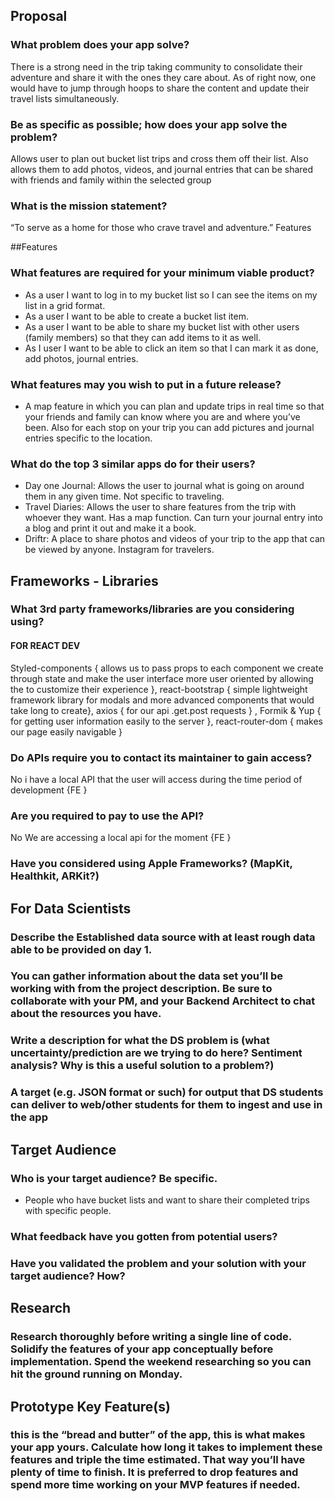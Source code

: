 ## Proposal

### What problem does your app solve?
There is a strong need in the trip taking community to consolidate their adventure and share it with the ones they care about. As of right now, one would have to jump through hoops to share the content and update their travel lists simultaneously.

### Be as specific as possible; how does your app solve the problem?
Allows user to plan out bucket list trips and cross them off their list.  Also allows them to add photos, videos, and journal entries that can be shared with friends and family within the selected group

### What is the mission statement?
“To serve as a home for those who crave travel and adventure.”
Features

##Features

### What features are required for your minimum viable product?

* As a user I want to log in to my bucket list so I can see the items on my list in a grid format. 
* As a user I want to be able to create a bucket list item. 
* As a user I want to be able to share my bucket list with other users (family members) so that they can add items to it as well. 
* As I user I want to be able to click an item so that I can mark it as done, add photos, journal entries. 

### What features may you wish to put in a future release?

* A map feature in which you can plan and update trips in real time so that your friends and family can know where you are and where you’ve been.  Also for each stop on your trip you can add pictures and journal entries specific to the location.

### What do the top 3 similar apps do for their users?

* Day one Journal: Allows the user to journal what is going on around them in any given time. Not specific to traveling.
* Travel Diaries: Allows the user to share features from the trip with whoever they want. Has a map function. Can turn your journal entry into a blog and print it out and make it a book.
* Driftr: A place to share photos and videos of your trip to the app that can be viewed by anyone.  Instagram for travelers.

## Frameworks - Libraries

### What 3rd party frameworks/libraries are you considering using?
#### FOR REACT DEV
Styled-components { allows us to pass props to each component we create through state and make the user interface more user oriented by allowing the to customize their experience }, 
react-bootstrap { simple lightweight framework library for modals and more advanced components that would take long to create}, 
axios { for our api .get.post requests } , 
Formik & Yup { for getting user information easily to the server }, 
react-router-dom { makes our page easily navigable }

### Do APIs require you to contact its maintainer to gain access?
No i have a local API that the user will access during the time period of development {FE } 

### Are you required to pay to use the API?
No We are accessing a local api for the moment {FE }

### Have you considered using Apple Frameworks? (MapKit, Healthkit, ARKit?)

## For Data Scientists

### Describe the Established data source with at least rough data able to be provided on day 1. 
### You can gather information about the data set you’ll be working with from the project description. Be sure to collaborate with your PM, and your Backend Architect to chat about the resources you have.
### Write a description for what the DS problem is (what uncertainty/prediction are we trying to do here? Sentiment analysis? Why is this a useful solution to a problem?)
### A target (e.g. JSON format or such) for output that DS students can deliver to web/other students for them to ingest and use in the app

## Target Audience

### Who is your target audience? Be specific.

* People who have bucket lists and want to share their completed trips with specific people.

### What feedback have you gotten from potential users?

### Have you validated the problem and your solution with your target audience? How?

## Research

### Research thoroughly before writing a single line of code. Solidify the features of your app conceptually before implementation. Spend the weekend researching so you can hit the ground running on Monday.

## Prototype Key Feature(s)

### this is the “bread and butter” of the app, this is what makes your app yours. Calculate how long it takes to implement these features and triple the time estimated. That way you’ll have plenty of time to finish. It is preferred to drop features and spend more time working on your MVP features if needed.

